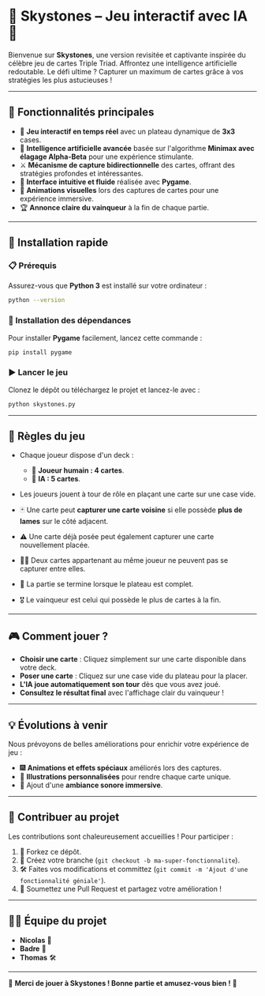 # 🎴 Skystones – Jeu interactif avec IA 🧠

Bienvenue sur **Skystones**, une version revisitée et captivante inspirée du célèbre jeu de cartes Triple Triad. Affrontez une intelligence artificielle redoutable. Le défi ultime ? Capturer un maximum de cartes grâce à vos stratégies les plus astucieuses !

---

## 🌟 Fonctionnalités principales

- 🎲 **Jeu interactif en temps réel** avec un plateau dynamique de **3x3** cases.
- 🤖 **Intelligence artificielle avancée** basée sur l'algorithme **Minimax avec élagage Alpha-Beta** pour une expérience stimulante.
- ⚔️ **Mécanisme de capture bidirectionnelle** des cartes, offrant des stratégies profondes et intéressantes.
- 🎨 **Interface intuitive et fluide** réalisée avec **Pygame**.
- 💫 **Animations visuelles** lors des captures de cartes pour une expérience immersive.
- 🏆 **Annonce claire du vainqueur** à la fin de chaque partie.

---

## 🚀 Installation rapide

### 📋 Prérequis

Assurez-vous que **Python 3** est installé sur votre ordinateur :

```bash
python --version
```

### 🔧 Installation des dépendances

Pour installer **Pygame** facilement, lancez cette commande :

```bash
pip install pygame
```

### ▶️ Lancer le jeu

Clonez le dépôt ou téléchargez le projet et lancez-le avec :

```bash
python skystones.py
```

---

## 📖 Règles du jeu

- Chaque joueur dispose d'un deck :
  - 👤 **Joueur humain : 4 cartes**.
  - 🤖 **IA : 5 cartes**.

- Les joueurs jouent à tour de rôle en plaçant une carte sur une case vide.
- 🃏 Une carte peut **capturer une carte voisine** si elle possède **plus de lames** sur le côté adjacent.
- ⚠️ Une carte déjà posée peut également capturer une carte nouvellement placée.
- 🙅‍♂️ Deux cartes appartenant au même joueur ne peuvent pas se capturer entre elles.
- 🏁 La partie se termine lorsque le plateau est complet.
- 🎖️ Le vainqueur est celui qui possède le plus de cartes à la fin.

---

## 🎮 Comment jouer ?

- **Choisir une carte** : Cliquez simplement sur une carte disponible dans votre deck.
- **Poser une carte** : Cliquez sur une case vide du plateau pour la placer.
- **L'IA joue automatiquement son tour** dès que vous avez joué.
- **Consultez le résultat final** avec l'affichage clair du vainqueur !

---

## 💡 Évolutions à venir

Nous prévoyons de belles améliorations pour enrichir votre expérience de jeu :

- 🎆 **Animations et effets spéciaux** améliorés lors des captures.
- 🎨 **Illustrations personnalisées** pour rendre chaque carte unique.
- 🎵 Ajout d'une **ambiance sonore immersive**.

---

## 🤝 Contribuer au projet

Les contributions sont chaleureusement accueillies ! Pour participer :

1. 🍴 Forkez ce dépôt.
2. 🌿 Créez votre branche (`git checkout -b ma-super-fonctionnalite`).
3. 🛠️ Faites vos modifications et committez (`git commit -m 'Ajout d'une fonctionnalité géniale'`).
4. 🚩 Soumettez une Pull Request et partagez votre amélioration !

---

## 👨‍💻 Équipe du projet

- **Nicolas** 🚀
- **Badre** 🎯
- **Thomas** 🛠️

---

🎉 **Merci de jouer à Skystones ! Bonne partie et amusez-vous bien !** 🎉

